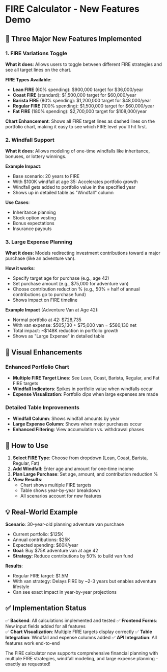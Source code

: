 # FIRE Calculator - New Features Demo

## 🎯 Three Major New Features Implemented

### 1. FIRE Variations Toggle
**What it does**: Allows users to toggle between different FIRE strategies and see all target lines on the chart.

**FIRE Types Available**:
- **Lean FIRE** (60% spending): $900,000 target for $36,000/year
- **Coast FIRE** (standard): $1,500,000 target for $60,000/year  
- **Barista FIRE** (80% spending): $1,200,000 target for $48,000/year
- **Regular FIRE** (100% spending): $1,500,000 target for $60,000/year
- **Fat FIRE** (180% spending): $2,700,000 target for $108,000/year

**Chart Enhancement**: Shows all FIRE target lines as dashed lines on the portfolio chart, making it easy to see which FIRE level you'll hit first.

### 2. Windfall Support
**What it does**: Allows modeling of one-time windfalls like inheritance, bonuses, or lottery winnings.

**Example Impact**:
- Base scenario: 20 years to FIRE
- With $100K windfall at age 35: Accelerates portfolio growth
- Windfall gets added to portfolio value in the specified year
- Shows up in detailed table as "Windfall" column

**Use Cases**:
- Inheritance planning
- Stock option vesting
- Bonus expectations
- Insurance payouts

### 3. Large Expense Planning
**What it does**: Models redirecting investment contributions toward a major purchase (like an adventure van).

**How it works**:
- Specify target age for purchase (e.g., age 42)
- Set purchase amount (e.g., $75,000 for adventure van)
- Choose contribution reduction % (e.g., 50% = half of annual contributions go to purchase fund)
- Shows impact on FIRE timeline

**Example Impact** (Adventure Van at Age 42):
- Normal portfolio at 42: $728,735
- With van expense: $505,130 + $75,000 van = $580,130 net
- Total impact: ~$148K reduction in portfolio growth
- Shows as "Large Expense" in detailed table

## 🎨 Visual Enhancements

### Enhanced Portfolio Chart
- **Multiple FIRE Target Lines**: See Lean, Coast, Barista, Regular, and Fat FIRE targets
- **Windfall Indicators**: Spikes in portfolio value when windfalls occur
- **Expense Visualization**: Portfolio dips when large expenses are made

### Detailed Table Improvements
- **Windfall Column**: Shows windfall amounts by year
- **Large Expense Column**: Shows when major purchases occur
- **Enhanced Filtering**: View accumulation vs. withdrawal phases

## 🚀 How to Use

1. **Select FIRE Type**: Choose from dropdown (Lean, Coast, Barista, Regular, Fat)
2. **Add Windfall**: Enter age and amount for one-time income
3. **Plan Large Purchase**: Set age, amount, and contribution reduction %
4. **View Results**: 
   - Chart shows multiple FIRE targets
   - Table shows year-by-year breakdown
   - All scenarios account for new features

## 💡 Real-World Example

**Scenario**: 30-year-old planning adventure van purchase
- Current portfolio: $125K
- Annual contributions: $25K
- Expected spending: $60K/year
- **Goal**: Buy $75K adventure van at age 42
- **Strategy**: Reduce contributions by 50% to build van fund

**Results**:
- Regular FIRE target: $1.5M
- With van strategy: Delays FIRE by ~2-3 years but enables adventure lifestyle
- Can see exact impact in year-by-year projections

## ✅ Implementation Status

✅ **Backend**: All calculations implemented and tested
✅ **Frontend Forms**: New input fields added for all features  
✅ **Chart Visualization**: Multiple FIRE targets display correctly
✅ **Table Integration**: Windfall and expense columns added
✅ **API Integration**: All features work end-to-end

The FIRE calculator now supports comprehensive financial planning with multiple FIRE strategies, windfall modeling, and large expense planning - exactly as requested!